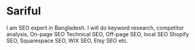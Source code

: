 # Sariful
I am SEO expert in Bangladesh. I will do keyword research, competitor analysis, On-page SEO Technical SEO, Off-page SEO, local SEO Shopify SEO, Squarespace SEO, WIX SEO, Etsy SEO etc.
